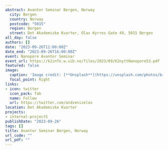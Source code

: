 ```yaml
---
abstract: Avantor Seminar Bergen, Norway
  city: Bergen
  country: Norway
  postcode: "5015"
  region: Bergen
  street: Det Akademiske Kvarter, Olav Kyrres Gate 49, 5015 Bergen
all_day: false
authors: []
date: "2023-09-26T11:00:00Z"
date_end: "2023-09-26T16:00:00Z"
event: Nanopore Avantor Seminar
event_url: https://k2info.w.uib.no/files/2023/09/K2nyttNanopore53.pdf
featured: false
image:
  caption: 'Image credit: [**Unsplash**](https://unsplash.com/photos/bzdhc5b3Bxs)'
  focal_point: Right
links:
- icon: twitter
  icon_pack: fab
  name: Follow
  url: https://twitter.com/andvenizelos
location: Det Akademiske Kvarter
projects:
- internal-project5
publishDate: "2023-09-26"
tags: []
title: Avantor Seminar Bergen, Norway
url_code: ""
url_pdf: ""
---
```


